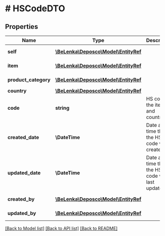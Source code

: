 # # HSCodeDTO

## Properties

Name | Type | Description | Notes
------------ | ------------- | ------------- | -------------
**self** | [**\BeLenka\Deposco\Model\EntityRef**](EntityRef.md) |  | [optional] [readonly]
**item** | [**\BeLenka\Deposco\Model\EntityRef**](EntityRef.md) |  | [optional] [readonly]
**product_category** | [**\BeLenka\Deposco\Model\EntityRef**](EntityRef.md) |  | [optional] [readonly]
**country** | [**\BeLenka\Deposco\Model\EntityRef**](EntityRef.md) |  |
**code** | **string** | HS code for the item and country. |
**created_date** | **\DateTime** | Date and time that the HS code was created. | [optional] [readonly]
**updated_date** | **\DateTime** | Date and time that the HS code was last updated. | [optional] [readonly]
**created_by** | [**\BeLenka\Deposco\Model\EntityRef**](EntityRef.md) |  | [optional] [readonly]
**updated_by** | [**\BeLenka\Deposco\Model\EntityRef**](EntityRef.md) |  | [optional] [readonly]

[[Back to Model list]](../../README.md#models) [[Back to API list]](../../README.md#endpoints) [[Back to README]](../../README.md)
